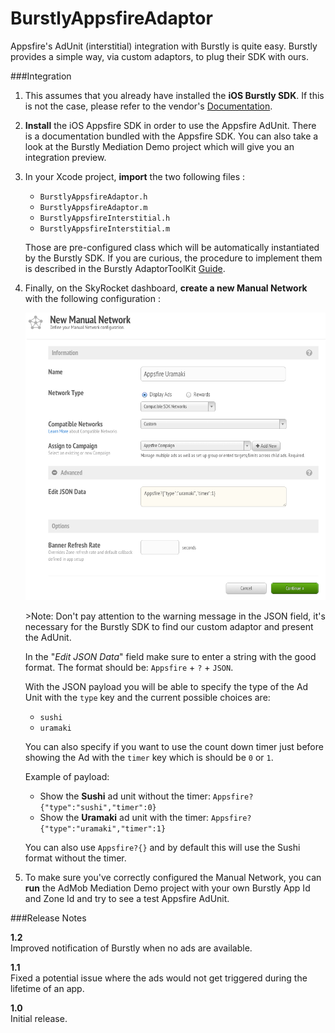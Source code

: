 BurstlyAppsfireAdaptor
=======================
Appsfire's AdUnit (interstitial) integration with Burstly is quite easy. Burstly provides a simple way, via custom adaptors, to plug their SDK with ours.

###Integration
1. This assumes that you already have installed the **iOS Burstly SDK**. If this is not the case, please refer to the vendor's [Documentation](http://quickstart.burstly.com/ios-guide).

1. **Install** the iOS Appsfire SDK in order to use the Appsfire AdUnit. There is a documentation bundled with the Appsfire SDK. You can also take a look at the Burstly Mediation Demo project which will give you an integration preview.

1. In your Xcode project, **import** the two following files :
    - `BurstlyAppsfireAdaptor.h`
    - `BurstlyAppsfireAdaptor.m`
    - `BurstlyAppsfireInterstitial.h`
    - `BurstlyAppsfireInterstitial.m`

    Those are pre-configured class which will be automatically instantiated by the Burstly SDK. If you are curious, the procedure to implement them is described in the Burstly AdaptorToolKit [Guide](https://github.com/burstly/AdaptorToolKit/tree/master/iOS).

1. Finally, on the SkyRocket dashboard, **create a new Manual Network** with the following configuration :
    <p align="center"><img src="readme-assets/burstly-manual-network.png"/></p>
    >Note: Don't pay attention to the warning message in the JSON field, it's necessary for the Burstly SDK to find our custom adaptor and present the AdUnit.

	In the "*Edit JSON Data*" field make sure to enter a string with the good format. The format should be: `Appsfire` + `?` + `JSON`.

    With the JSON payload you will be able to specify the type of the Ad Unit with the `type` key and the current possible choices are:  
    - `sushi`  
    - `uramaki`

    You can also specify if you want to use the count down timer just before showing the Ad with the `timer` key which is should be `0` or `1`.

    Example of payload:  
    - Show the **Sushi** ad unit without the timer: `Appsfire?{"type":"sushi","timer":0}`  
    - Show the **Uramaki** ad unit with the timer: `Appsfire?{"type":"uramaki","timer":1}`

    You can also use `Appsfire?{}` and by default this will use the Sushi format without the timer.

1. To make sure you've correctly configured the Manual Network, you can **run** the AdMob Mediation Demo project with your own Burstly App Id and Zone Id and try to see a test Appsfire AdUnit.

###Release Notes

**1.2**  
Improved notification of Burstly when no ads are available.

**1.1**  
Fixed a potential issue where the ads would not get triggered during the lifetime of an app.

**1.0**  
Initial release.

